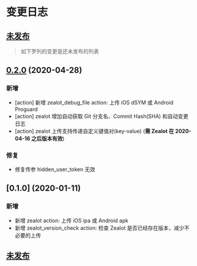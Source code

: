 # 变更日志

## [未发布]

> 如下罗列的变更是还未发布的列表

## [0.2.0] (2020-04-28)

### 新增

- [action] 新增 zealot_debug_file action: 上传 iOS dSYM 或 Android Proguard
- [action] zealot 增加自动获取 Git 分支名、Commit Hash(SHA) 和自动变更日志
- [action] zealot 上传支持传递自定义键值对(key-value) (**需 Zealot 在 2020-04-16 之后版本有效**)

### 修复

- 修复传参 hidden_user_token 无效

## [0.1.0] (2020-01-11)

### 新增

- 新增 zealot action: 上传 iOS ipa 或 Android apk
- 新增 zealot_version_check action: 检查 Zealot 是否已经存在版本，减少不必要的上传

## [未发布]

[未发布]: https://github.com/getzealot/fastlane-plugin-zealot/compare/v0.1.0...HEAD
[0.2.0]: https://github.com/getzealot/fastlane-plugin-zealot/compare/v0.1.0...v0.2.0


